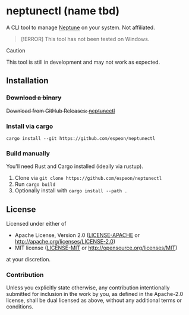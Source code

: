 # neptunectl (name tbd)

A CLI tool to manage [Neptune](https://github.com/uwu/neptune) on your system. Not affiliated.

> [!ERROR] 
> This tool has not been tested on Windows.

> [!CAUTION] 
> This tool is still in development and may not work as expected.

## Installation
### ~~Download a binary~~
~~Download from GitHub Releases: [neptunectl](https://github.com/espeon/neptunectl/releases/)~~

### Install via cargo
`cargo install --git https://github.com/espeon/neptunectl`

### Build manually

You'll need Rust and Cargo installed (ideally via rustup).

1. Clone via `git clone https://github.com/espeon/neptunectl`
2. Run `cargo build`
3. Optionally install with `cargo install --path .`

## License

Licensed under either of

- Apache License, Version 2.0 ([LICENSE-APACHE](LICENSE/LICENSE-APACHE) or http://apache.org/licenses/LICENSE-2.0)
- MIT license ([LICENSE-MIT](LICENSE/LICENSE-MIT) or http://opensource.org/licenses/MIT)

at your discretion.

### Contribution

Unless you explicitly state otherwise, any contribution intentionally submitted
for inclusion in the work by you, as defined in the Apache-2.0 license, shall
be dual licensed as above, without any additional terms or conditions.

